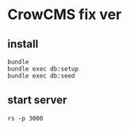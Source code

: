 # CrowCMS fix ver

## install
```
bundle
bundle exec db:setup
bundle exec db:seed
```

## start server
```
rs -p 3000
```

